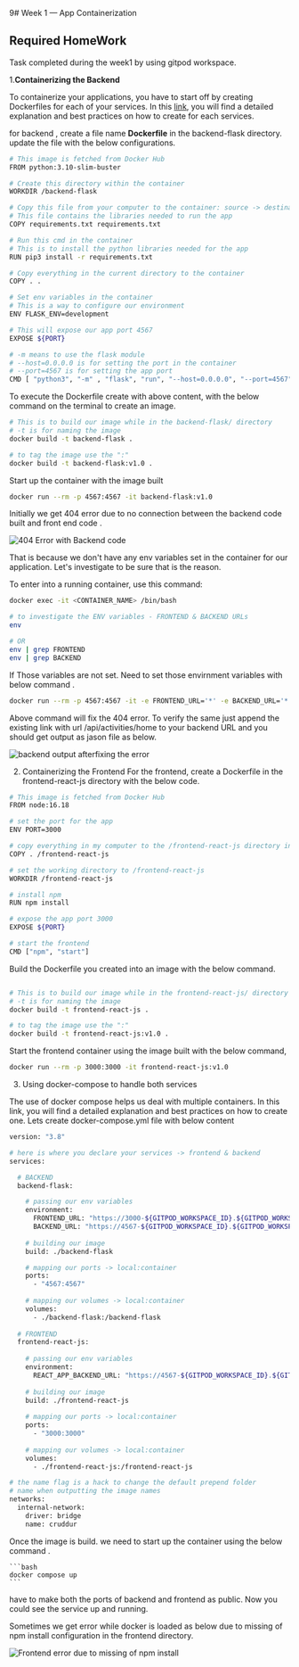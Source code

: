 9# Week 1 — App Containerization
## Required HomeWork
Task completed during the week1 by using gitpod workspace.

1.**Containerizing the Backend**

To containerize your applications, you have to start off by creating Dockerfiles for each of your services. In this [link](https://docs.docker.com/develop/develop-images/dockerfile_best-practices/), you will find a detailed explanation and best practices on how to create for each services.

for backend , create a file name **Dockerfile** in the backend-flask directory. update the file with the below configurations.

``` bash
# This image is fetched from Docker Hub
FROM python:3.10-slim-buster

# Create this directory within the container 
WORKDIR /backend-flask

# Copy this file from your computer to the container: source -> destination 
# This file contains the libraries needed to run the app
COPY requirements.txt requirements.txt

# Run this cmd in the container 
# This is to install the python libraries needed for the app
RUN pip3 install -r requirements.txt

# Copy everything in the current directory to the container 
COPY . .

# Set env variables in the container 
# This is a way to configure our environment
ENV FLASK_ENV=development

# This will expose our app port 4567 
EXPOSE ${PORT}

# -m means to use the flask module
# --host=0.0.0.0 is for setting the port in the container 
# --port=4567 is for setting the app port
CMD [ "python3", "-m" , "flask", "run", "--host=0.0.0.0", "--port=4567"]
```

To execute the Dockerfile create with above content, with the below command on the terminal to create an image.

```bash
# This is to build our image while in the backend-flask/ directory
# -t is for naming the image 
docker build -t backend-flask .

# to tag the image use the ":"
docker build -t backend-flask:v1.0 .
```

Start up the container with the image built 

```bash
docker run --rm -p 4567:4567 -it backend-flask:v1.0
```

Initially we get 404 error due to no connection between the backend code built and front end code .

![404 Error with Backend code](assets/same-404-error-due-npminstallmissing.PNG)

That is because we don't have any env variables set in the container for our application. Let's investigate to be sure that is the reason.

To enter into a running container, use this command:

``` bash
docker exec -it <CONTAINER_NAME> /bin/bash

# to investigate the ENV variables - FRONTEND & BACKEND URLs
env 

# OR
env | grep FRONTEND 
env | grep BACKEND
```
If Those variables are not set. Need to set those envirnment variables with below command .

``` bash
docker run --rm -p 4567:4567 -it -e FRONTEND_URL='*' -e BACKEND_URL='*' backend-flask:v1.0
```

Above command  will fix the 404 error. To verify the same just append the existing link with url  /api/activities/home to your backend URL and you should get output as jason file  as below.

![backend output afterfixing the error](assets/backend-after-notification.PNG)

2. Containerizing the Frontend
For the frontend, create a Dockerfile in the frontend-react-js directory with the below code.

``` bash
# This image is fetched from Docker Hub
FROM node:16.18

# set the port for the app
ENV PORT=3000

# copy everything in my computer to the /frontend-react-js directory in the container
COPY . /frontend-react-js

# set the working directory to /frontend-react-js
WORKDIR /frontend-react-js

# install npm 
RUN npm install

# expose the app port 3000
EXPOSE ${PORT}

# start the frontend 
CMD ["npm", "start"]
```

Build the Dockerfile you created into an image with the below command.

```bash

# This is to build our image while in the frontend-react-js/ directory
# -t is for naming the image 
docker build -t frontend-react-js .

# to tag the image use the ":"
docker build -t frontend-react-js:v1.0 .
```

Start the frontend container using the image built with the below command,

```bash
docker run --rm -p 3000:3000 -it frontend-react-js:v1.0
```

3. Using docker-compose to handle both services

The use of docker compose helps us deal with multiple containers. In this link, you will find a detailed explanation and best practices on how to create one.
Lets create docker-compose.yml file with below content 

```bash
version: "3.8"

# here is where you declare your services -> frontend & backend 
services:

  # BACKEND
  backend-flask:

    # passing our env variables
    environment:
      FRONTEND_URL: "https://3000-${GITPOD_WORKSPACE_ID}.${GITPOD_WORKSPACE_CLUSTER_HOST}"
      BACKEND_URL: "https://4567-${GITPOD_WORKSPACE_ID}.${GITPOD_WORKSPACE_CLUSTER_HOST}"
    
    # building our image
    build: ./backend-flask

    # mapping our ports -> local:container
    ports:
      - "4567:4567"
    
    # mapping our volumes -> local:container
    volumes:
      - ./backend-flask:/backend-flask
  
  # FRONTEND
  frontend-react-js:
    
    # passing our env variables
    environment:
      REACT_APP_BACKEND_URL: "https://4567-${GITPOD_WORKSPACE_ID}.${GITPOD_WORKSPACE_CLUSTER_HOST}"
    
    # building our image
    build: ./frontend-react-js
    
    # mapping our ports -> local:container
    ports:
      - "3000:3000"
    
    # mapping our volumes -> local:container
    volumes:
      - ./frontend-react-js:/frontend-react-js

# the name flag is a hack to change the default prepend folder
# name when outputting the image names
networks: 
  internal-network:
    driver: bridge
    name: cruddur
 ```
 
 Once the image is build. we need to start up the container using the below command .
    
    ```bash
    docker compose up
    ```
    
have to make both the ports of backend and frontend as public. Now you could see the service up and running.

Sometimes we get error while docker is loaded as below due to missing of npm install configuration in the frontend directory.

![Frontend error due to missing of npm install](assets/error-with-front-end.PNG)




